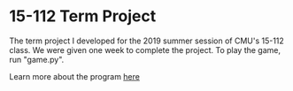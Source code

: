 # 15-112 Term Project

The term project I developed for the 2019 summer session of CMU's 15-112 class. We were given one week to complete the project. To play the game, run "game.py".

Learn more about the program [here](https://www.youtube.com/watch?v=kGLjLWKs0_k)
